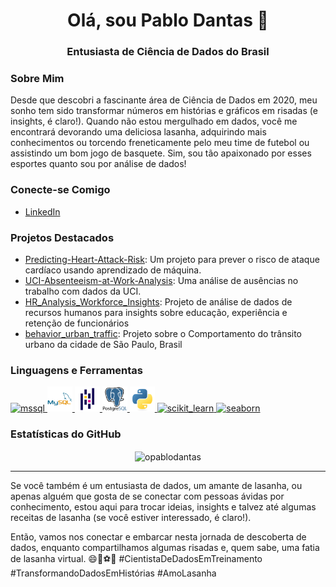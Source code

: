 <h1 align="center">Olá, sou Pablo Dantas 👋</h1>
<h3 align="center">Entusiasta de Ciência de Dados do Brasil</h3>


### Sobre Mim
Desde que descobri a fascinante área de Ciência de Dados em 2020, meu sonho tem sido transformar números em histórias e gráficos em risadas (e insights, é claro!). Quando não estou mergulhado em dados, você me encontrará devorando uma deliciosa lasanha, adquirindo mais conhecimentos ou torcendo freneticamente pelo meu time de futebol ou assistindo um bom jogo de basquete. Sim, sou tão apaixonado por esses esportes quanto sou por análise de dados!

### Conecte-se Comigo
- [LinkedIn](https://linkedin.com/in/linkedin.com/in/pablodantasevangelista/)

### Projetos Destacados
- [Predicting-Heart-Attack-Risk](https://github.com/opablodantas/Predicting-Heart-Attack-Risk): Um projeto para prever o risco de ataque cardíaco usando aprendizado de máquina.
- [UCI-Absenteeism-at-Work-Analysis](https://github.com/opablodantas/UCI-Absenteeism-at-Work-Analysis): Uma análise de ausências no trabalho com dados da UCI.
- [HR_Analysis_Workforce_Insights](https://github.com/opablodantas/HR_Analysis_Workforce_Insights): Projeto de análise de dados de recursos humanos para insights sobre educação, experiência e retenção de funcionários
- [behavior_urban_traffic](https://github.com/opablodantas/behavior_urban_traffic): Projeto sobre o Comportamento do trânsito urbano da cidade de São Paulo, Brasil

### Linguagens e Ferramentas
<p align="left">
  <a href="https://www.microsoft.com/en-us/sql-server" target="_blank" rel="noreferrer"> <img src="https://www.svgrepo.com/show/303229/microsoft-sql-server-logo.svg" alt="mssql" width="40" height="40"/> </a>
  <a href="https://www.mysql.com/" target="_blank" rel="noreferrer"> <img src="https://raw.githubusercontent.com/devicons/devicon/master/icons/mysql/mysql-original-wordmark.svg" alt="mysql" width="40" height="40"/> </a>
  <a href="https://pandas.pydata.org/" target="_blank" rel="noreferrer"> <img src="https://raw.githubusercontent.com/devicons/devicon/2ae2a900d2f041da66e950e4d48052658d850630/icons/pandas/pandas-original.svg" alt="pandas" width="40" height="40"/> </a>
  <a href="https://www.postgresql.org" target="_blank" rel="noreferrer"> <img src="https://raw.githubusercontent.com/devicons/devicon/master/icons/postgresql/postgresql-original-wordmark.svg" alt="postgresql" width="40" height="40"/> </a>
  <a href="https://www.python.org" target="_blank" rel="noreferrer"> <img src="https://raw.githubusercontent.com/devicons/devicon/master/icons/python/python-original.svg" alt="python" width="40" height="40"/> </a>
  <a href="https://scikit-learn.org/" target="_blank" rel="noreferrer"> <img src="https://upload.wikimedia.org/wikipedia/commons/0/05/Scikit_learn_logo_small.svg" alt="scikit_learn" width="40" height="40"/> </a>
  <a href="https://seaborn.pydata.org/" target="_blank" rel="noreferrer"> <img src="https://seaborn.pydata.org/_images/logo-mark-lightbg.svg" alt="seaborn" width="40" height="40"/> </a>
</p>

### Estatísticas do GitHub
<p align="center">
  <img align="center" src="https://github-readme-stats.vercel.app/api/top-langs?username=opablodantas&show_icons=true&locale=en&layout=compact" alt="opablodantas" />
</p>


---

Se você também é um entusiasta de dados, um amante de lasanha, ou apenas alguém que gosta de se conectar com pessoas ávidas por conhecimento, estou aqui para trocar ideias, insights e talvez até algumas receitas de lasanha (se você estiver interessado, é claro!).

Então, vamos nos conectar e embarcar nesta jornada de descoberta de dados, enquanto compartilhamos algumas risadas e, quem sabe, uma fatia de lasanha virtual. 😄🍕⚽🏀 #CientistaDeDadosEmTreinamento #TransformandoDadosEmHistórias #AmoLasanha
